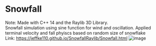 # Snowfall
Note: Made with C++ 14 and the Raylib 3D Library.
<br>
Snowfall simulation using sine function for wind and oscillation. Applied terminal velocity and fall phyiscs based on random size of snowflake
<br>
Link: https://jeffke110.github.io/SnowfallRaylib/Snowfall.html
![image](https://github.com/jeffke110/Snowfall/assets/80783850/1254b161-0445-4a9a-9068-6ebebe08bea5)

